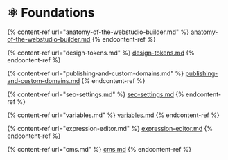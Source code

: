# ⚛️ Foundations

{% content-ref url="anatomy-of-the-webstudio-builder.md" %}
[anatomy-of-the-webstudio-builder.md](anatomy-of-the-webstudio-builder.md)
{% endcontent-ref %}

{% content-ref url="design-tokens.md" %}
[design-tokens.md](design-tokens.md)
{% endcontent-ref %}

{% content-ref url="publishing-and-custom-domains.md" %}
[publishing-and-custom-domains.md](publishing-and-custom-domains.md)
{% endcontent-ref %}

{% content-ref url="seo-settings.md" %}
[seo-settings.md](seo-settings.md)
{% endcontent-ref %}

{% content-ref url="variables.md" %}
[variables.md](variables.md)
{% endcontent-ref %}

{% content-ref url="expression-editor.md" %}
[expression-editor.md](expression-editor.md)
{% endcontent-ref %}

{% content-ref url="cms.md" %}
[cms.md](cms.md)
{% endcontent-ref %}
